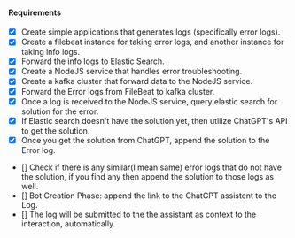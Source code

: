 #### Requirements
- [x] Create simple applications that generates logs (specifically error logs).
- [x] Create a filebeat instance for taking error logs, and another instance for taking info logs.
- [x] Forward the info logs to Elastic Search.
- [x] Create a NodeJS service that handles error troubleshooting.
- [x] Create a kafka cluster that forward data to the NodeJS service.
- [x] Forward the Error logs from FileBeat to kafka cluster.
- [x] Once a log is received to the NodeJS service, query elastic search for solution for the error.
- [x] If Elastic search doesn't have the solution yet, then utilize ChatGPT's API to get the solution.
- [x] Once you get the solution from ChatGPT, append the solution to the Error log.
- [] Check if there is any similar(I mean same) error logs that do not have the solution, if you find any then append the solution to those logs as well.
- [] Bot Creation Phase: append the link to the ChatGPT assistent to the Log.
- [] The log will be submitted to the the assistant as context to the interaction, automatically.

